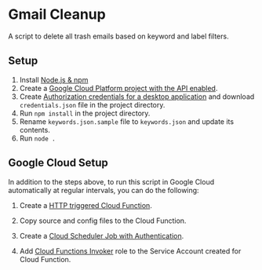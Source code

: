 # Gmail Cleanup

A script to delete all trash emails based on keyword and label filters.

## Setup

1. Install [Node.js & npm](https://docs.npmjs.com/downloading-and-installing-node-js-and-npm)
2. Create a [Google Cloud Platform project with the API enabled](https://developers.google.com/workspace/guides/create-project).
3. Create [Authorization credentials for a desktop application](https://developers.google.com/workspace/guides/create-credentials) and download `credentials.json` file in the project directory.
4. Run `npm install` in the project directory.
5. Rename `keywords.json.sample` file to `keywords.json` and update its contents.
6. Run `node .`

## Google Cloud Setup

In addition to the steps above, to run this script in Google Cloud automatically at regular intervals, you can do the following:

1. Create a [HTTP triggered Cloud Function](https://cloud.google.com/functions/docs/deploying/console).

2. Copy source and config files to the Cloud Function.

3. Create a [Cloud Scheduler Job with Authentication](https://cloud.google.com/scheduler/docs/http-target-auth#creating_a_scheduler_job_with_authentication).

4. Add [Cloud Functions Invoker](https://cloud.google.com/iam/docs/understanding-roles#cloudfunctions.invoker) role to the Service Account created for Cloud Function.